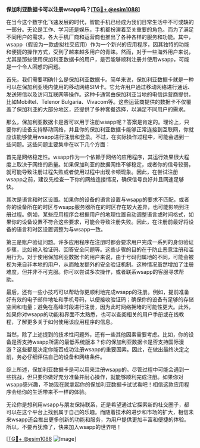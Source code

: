 **保加利亚数据卡可以注册wsapp吗？[[TG💪+ @esim1088](https://t.me/s/esim1088)]**

在当今这个数字化飞速发展的时代，智能手机已经成为我们日常生活中不可或缺的一部分。无论是工作、学习还是娱乐，手机都扮演着至关重要的角色。而为了满足不同用户的需求，各大手机厂商和运营商也推出了各种各样的服务和功能。其中，wsapp（假设为一款虚拟社交应用）作为一个新兴的应用程序，因其独特的功能和便捷的操作方式，受到了越来越多用户的青睐。然而，对于一些海外用户来说，尤其是那些使用保加利亚数据卡的用户，是否能够顺利注册并使用wsapp，可能是一个令人困惑的问题。

首先，我们需要明确什么是保加利亚数据卡。简单来说，保加利亚数据卡就是一种可以在保加利亚境内使用的移动网络SIM卡。它允许用户通过移动网络进行通话、发送短信以及访问互联网等操作。这种卡通常由保加利亚当地的电信运营商提供，比如Mobiltel、Telenor Bulgaria、Vivacom等。这些运营商提供的数据卡不仅覆盖了保加利亚的大部分地区，还提供了多种套餐选择，以满足不同用户的需求。

那么，保加利亚数据卡是否可以用于注册wsapp呢？答案是肯定的。理论上，只要你的设备支持移动网络，并且你的保加利亚数据卡能够正常连接到互联网，你就应该能够使用wsapp进行注册和登录。不过，在实际操作过程中，可能会遇到一些问题。这些问题主要集中在以下几个方面：

首先是网络稳定性。wsapp作为一个依赖于网络的应用程序，其运行效果很大程度上取决于网络的质量。如果保加利亚的数据网络不够稳定，或者你的信号较弱，就可能导致注册过程失败或者使用过程中出现卡顿现象。因此，在尝试注册wsapp之前，建议先检查一下你的网络连接情况，确保信号良好并且网速足够快。

其次是语言和时区设置。如果你的设备的语言设置与wsapp的要求不匹配，或者你的设备所在的时区与wsapp服务器所在的时区存在较大差异，也可能影响到注册过程。例如，某些应用程序会根据用户的地理位置自动调整语言或时间格式，如果你的设备设置不符合这些要求，可能会导致注册失败。因此，在注册前最好将设备的语言和时区设置调整为与wsapp一致。

第三是账户验证问题。许多应用程序在注册时都会要求用户完成一系列的身份验证步骤，比如输入验证码、回答安全问题等。这些步骤的目的在于防止恶意注册和滥用行为。对于使用保加利亚数据卡的用户来说，由于号码归属地的不同，可能会被视为来自非本地的用户，从而触发额外的安全验证机制。这种情况虽然增加了注册难度，但并非不可克服。你可以尝试多次操作，或者联系wsapp的客服寻求帮助。

最后，还有一些小技巧可以帮助你更顺利地完成wsapp的注册。例如，提前准备好有效的电子邮件地址和手机号码，以便接收验证码；确保你的设备有足够的存储空间和电量；避免在高峰时段进行注册，因为此时网络拥堵的可能性更大。此外，如果你对wsapp的功能和界面不太熟悉，也可以查阅相关的用户手册或在线教程，了解更多关于如何使用该应用程序的信息。

当然，除了上述提到的技术性问题外，还有一些其他因素需要考虑。比如，你的设备是否支持wsapp所需的最低系统版本？你的保加利亚数据卡是否支持国际漫游？这些都是决定你能否成功注册wsapp的重要因素。因此，在做出最终决定之前，务必仔细评估自己的设备和网络条件。

综上所述，保加利亚数据卡是可以用来注册wsapp的。尽管过程中可能会遇到一些挑战，但只要你做好充分准备并耐心操作，就能够顺利完成注册。如果你对wsapp感兴趣，不妨现在就拿起你的保加利亚数据卡试试看吧！相信这款应用程序会给你的生活带来不一样的体验。

无论你是想利用wsapp与朋友保持联系，还是希望通过它探索新的社交圈子，都可以在这个平台上找到属于自己的乐趣。而随着技术的进步和市场的扩大，相信未来wsapp还会推出更多创新的功能和服务，为用户提供更加丰富和便捷的体验。所以，不要再犹豫了，快来加入wsapp的世界吧！

[[TG💪+ @esim1088](https://t.me/s/esim1088) ![Image](https://i.postimg.cc/4NQfJmqS/Snipaste-2025-05-13-00-14-12.png)]